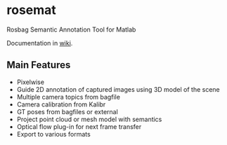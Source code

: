 # rosemat
Rosbag Semantic Annotation Tool for Matlab

Documentation in [wiki](https://github.com/rtylecek/rosemat/wiki).

## Main Features

* Pixelwise 
* Guide 2D annotation of captured images using 3D model of the scene
* Multiple camera topics from bagfile
* Camera calibration from Kalibr
* GT poses from bagfiles or external
* Project point cloud or mesh model with semantics
* Optical flow plug-in for next frame transfer
* Export to various formats
